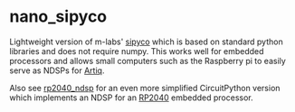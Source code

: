 # nano_sipyco

Lightweight version of m-labs' <a href="https://github.com/m-labs/sipyco">sipyco</a> which is based on standard python libraries and does not require numpy.  This works well for embedded processors and allows small computers such as the Raspberry pi to easily serve as NDSPs for <a href="https://github.com/m-labs/artiq">Artiq</a>.

Also see <a href="https://github.com/ichuang/rp2040_ndsp">rp2040_ndsp</a> for an even more simplified CircuitPython version which implements an NDSP for an <a href="https://en.wikipedia.org/wiki/RP2040">RP2040</a> embedded processor.
